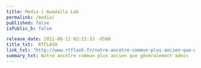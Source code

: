 ```yaml
---
title: Media | Awadalla Lab
permalink: /media/
published: false
isPublic_b: false

release_date: 2011-06-12 02:23:33 -0500
title_txt: 	RTFLASH
link_txt: "http://www.rtflash.fr/notre-ancetre-commun-plus-ancien-que-generalement-admis/article"
summary_txt: Notre ancêtre commun plus ancien que généralement admis
---
```

